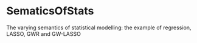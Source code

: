 # SematicsOfStats
The varying semantics of statistical modelling: the example of regression, LASSO, GWR and GW-LASSO

